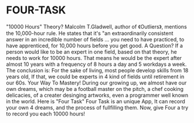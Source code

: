 # FOUR-TASK
"10000 Hours" Theory?  Malcolm T.Gladwell, author of 《Outliers》,  mentions the 10,000-hour rule. He states that it's "an extraordinarily consistent answer in an incredible number of fields ... you need to have practiced, to have apprenticed, for 10,000 hours before you get good.  A Question?  If a person would like to be an expert in one field, based on that theory, he needs to work for 10000 hours. That means he would be the expert after almost 10 years with a frequency of 8 hours a day and 5 workdays a week.  The conclusion is:  For the sake of living, most people develop skills from 18 years old, If that, we could be experts in 4 kind of fields until retirement in our 60s.  Your Way To Mastery!  During our growing up, we almost have our own dreams, which may be a football master on the pitch, a chef cooking delicacies, of a creater desinging artworks, even a programmer well known in the world.  Here is "Four Task" Four Task  is an unique App, It can record your own 4 dreams, and the process of fullfilling them. Now, give Four a try to record you each 10000 hours!
